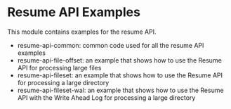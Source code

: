 Resume API Examples
=========================

This module contains examples for the resume API. 

* resume-api-common: common code used for all the resume API examples
* resume-api-file-offset: an example that shows how to use the Resume API for processing large files 
* resume-api-fileset: an example that shows how to use the Resume API for processing a large directory
* resume-api-fileset-wal: an example that shows how to use the Resume API with the Write Ahead Log for processing a large directory
